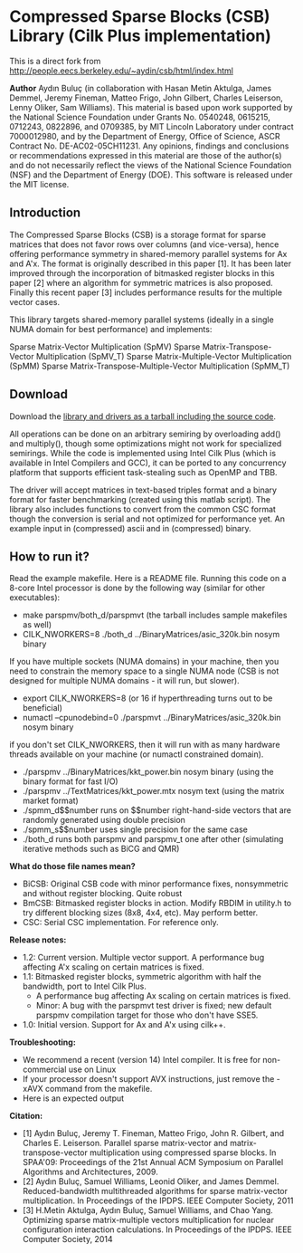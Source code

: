 # Compressed Sparse Blocks (CSB) Library (Cilk Plus implementation)

This is a direct fork from http://people.eecs.berkeley.edu/~aydin/csb/html/index.html

**Author**
Aydın Buluç (in collaboration with Hasan Metin Aktulga, James Demmel, Jeremy Fineman, Matteo Frigo, John Gilbert, Charles Leiserson, Lenny Oliker, Sam Williams).
This material is based upon work supported by the National Science Foundation under Grants No. 0540248, 0615215, 0712243, 0822896, and 0709385, by MIT Lincoln Laboratory under contract 7000012980, and by the Department of Energy, Office of Science, ASCR Contract No. DE-AC02-05CH11231. Any opinions, findings and conclusions or recommendations expressed in this material are those of the author(s) and do not necessarily reflect the views of the National Science Foundation (NSF) and the Department of Energy (DOE). This software is released under the MIT license.

## Introduction

The Compressed Sparse Blocks (CSB) is a storage format for sparse matrices that does not favor rows over columns (and vice-versa), hence offering performance symmetry in shared-memory parallel systems for Ax and A'x. The format is originally described in this paper [1]. It has been later improved through the incorporation of bitmasked register blocks in this paper [2] where an algorithm for symmetric matrices is also proposed. Finally this recent paper [3] includes performance results for the multiple vector cases.

This library targets shared-memory parallel systems (ideally in a single NUMA domain for best performance) and implements:

Sparse Matrix-Vector Multiplication (SpMV)
Sparse Matrix-Transpose-Vector Multiplication (SpMV_T)
Sparse Matrix-Multiple-Vector Multiplication (SpMM)
Sparse Matrix-Transpose-Multiple-Vector Multiplication (SpMM_T)

## Download

Download the [library and drivers as a tarball including the source code](http://eecs.berkeley.edu/~aydin/csb/csb2014.tgz).

All operations can be done on an arbitrary semiring by overloading add() and multiply(), though some optimizations might not work for specialized semirings. While the code is implemented using Intel Cilk Plus (which is available in Intel Compilers and GCC), it can be ported to any concurrency platform that supports efficient task-stealing such as OpenMP and TBB.

The driver will accept matrices in text-based triples format and a binary format for faster benchmarking (created using this matlab script). The library also includes functions to convert from the common CSC format though the conversion is serial and not optimized for performance yet. An example input in (compressed) ascii and in (compressed) binary.

## How to run it?

Read the example makefile. Here is a README file.
Running this code on a 8-core Intel processor is done by the following way (similar for other executables):

+ make parspmv/both_d/parspmvt (the tarball includes sample makefiles as well)
+ CILK_NWORKERS=8 ./both_d ../BinaryMatrices/asic_320k.bin nosym binary

If you have multiple sockets (NUMA domains) in your machine, then you need to constrain the memory space to a single NUMA node (CSB is not designed for multiple NUMA domains - it will run, but slower).

+ export CILK_NWORKERS=8 (or 16 if hyperthreading turns out to be beneficial)
+ numactl –cpunodebind=0 ./parspmvt ../BinaryMatrices/asic_320k.bin nosym binary

if you don't set CILK_NWORKERS, then it will run with as many hardware threads available on your machine (or numactl constrained domain).

+ ./parspmv ../BinaryMatrices/kkt_power.bin nosym binary (using the binary format for fast I/O)
+ ./parspmv ../TextMatrices/kkt_power.mtx nosym text (using the matrix market format)
+ ./spmm_d$$number runs on \$\$number right-hand-side vectors that are randomly generated using double precision
+ ./spmm_s$$number uses single precision for the same case
+ ./both_d runs both parspmv and parspmv_t one after other (simulating iterative methods such as BiCG and QMR)

**What do those file names mean?**

+ BiCSB: Original CSB code with minor performance fixes, nonsymmetric and without register blocking. Quite robust
+ BmCSB: Bitmasked register blocks in action. Modify RBDIM in utility.h to try different blocking sizes (8x8, 4x4, etc). May perform better.
+ CSC: Serial CSC implementation. For reference only.

**Release notes:**

+ 1.2: Current version. Multiple vector support.
A performance bug affecting A'x scaling on certain matrices is fixed.
+ 1.1: Bitmasked register blocks, symmetric algorithm with half the bandwidth, port to Intel Cilk Plus.
   + A performance bug affecting Ax scaling on certain matrices is fixed.
   + Minor: A bug with the parspmvt test driver is fixed; new default parspmv compilation target for those who don't have SSE5.
+ 1.0: Initial version. Support for Ax and A'x using cilk++.

**Troubleshooting:**

+ We recommend a recent (version 14) Intel compiler. It is free for non-commercial use on Linux
+ If your processor doesn't support AVX instructions, just remove the -xAVX command from the makefile.
+ Here is an expected output

**Citation:**

+ [1] Aydın Buluç, Jeremy T. Fineman, Matteo Frigo, John R. Gilbert, and Charles E. Leiserson. Parallel sparse matrix-vector and matrix-transpose-vector multiplication using compressed sparse blocks. In SPAA'09: Proceedings of the 21st Annual ACM Symposium on Parallel Algorithms and Architectures, 2009.
+ [2] Aydın Buluç, Samuel Williams, Leonid Oliker, and James Demmel. Reduced-bandwidth multithreaded algorithms for sparse matrix-vector multiplication. In Proceedings of the IPDPS. IEEE Computer Society, 2011
+ [3] H.Metin Aktulga, Aydın Buluç, Samuel Williams, and Chao Yang. Optimizing sparse matrix-multiple vectors multiplication for nuclear configuration interaction calculations. In Proceedings of the IPDPS. IEEE Computer Society, 2014
